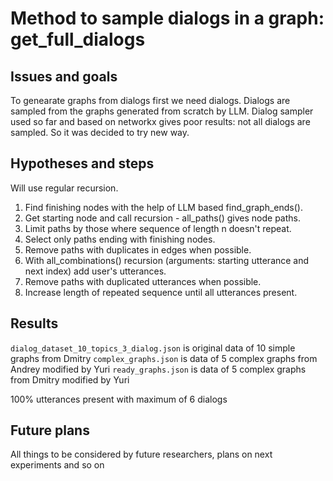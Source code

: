 # Method to sample dialogs in a graph: get_full_dialogs

## Issues and goals

To genearate graphs from dialogs first we need dialogs.
Dialogs are sampled from the graphs generated from scratch by LLM.
Dialog sampler used so far and based on networkx gives poor results: not all dialogs are sampled.
So it was decided to try new way.

## Hypotheses and steps

Will use regular recursion.
1. Find finishing nodes with the help of LLM based find_graph_ends().
2. Get starting node and call recursion - all_paths() gives node paths.
3. Limit paths by those where sequence of length n doesn't repeat.
4. Select only paths ending with finishing nodes.
5. Remove paths with duplicates in edges when possible.
6. With all_combinations() recursion (arguments: starting utterance and next index) add user's utterances.
7. Remove paths with duplicated utterances when possible.
8. Increase length of repeated sequence until all utterances present.

## Results

`dialog_dataset_10_topics_3_dialog.json` is original data of 10 simple graphs from Dmitry
`complex_graphs.json` is data of 5 complex graphs from Andrey modified by Yuri
`ready_graphs.json` is data of 5 complex graphs from Dmitry modified by Yuri

100% utterances present with maximum of 6 dialogs

## Future plans

All things to be considered by future researchers, plans on next experiments and so on
